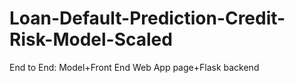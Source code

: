 # Loan-Default-Prediction-Credit-Risk-Model-Scaled
End to End: Model+Front End Web App page+Flask backend
